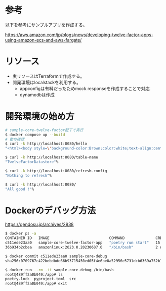 # 参考
以下を参考にサンプルアプリを作成する。

https://aws.amazon.com/jp/blogs/news/developing-twelve-factor-apps-using-amazon-ecs-and-aws-fargate/

# リソース
- 実リソースはTerraformで作成する。
- 開発環境はlocalstackを利用する。
  - appconfigは有料だったためmock responseを作成することで対応
  - dynamodbは作成

# 開発環境の始め方
```bash
# sample-core-twelve-factor配下で実行
$ docker compose up --build
# 動作確認
$ curl -k http://localhost:8080/hello
"<html><body style=\"background-color:Brown;color:white;text-align:center\"><p><strong><h1>Hello from Twelve Factor App!</h1></strong></p><p><h2>Developed with Python, deployed with Docker and LocalStack</h2></p></body></html>"%                                        

$ curl -k http://localhost:8080/table-name
"TwelveFactorDatastore"%                                                                                                              

$ curl -k http://localhost:8080/refresh-config
"Nothing to refresh"%                                                                                                   

$ curl -k http://localhost:8080/              
"All good !"%
```

# Dockerのデバッグ方法
https://gendosu.jp/archives/2838
```bash
$ docker ps -a
CONTAINER ID   IMAGE                           COMMAND              CREATED          STATUS                      PORTS     NAMES
c511ede23aa0   sample-core-twelve-factor-app   "poetry run start"   15 minutes ago   Exited (1) 15 minutes ago             sample-core-twelve-factor-app-1
36b934b2cbea   amazonlinux:2023.0.20230607.0   "/bin/bash"          2 days ago       Exited (0) 2 days ago                 amazonlinux

$ docker commit c511ede23aa0 sample-core-debug
sha256:0709767c422bebdbde66b93715450ed05f4e6be0a52956e5731dcb6369a752b1

$ docker run --rm -it sample-core-debug /bin/bash
root@489ff2a0b049:/app# ls
poetry.lock  pyproject.toml  src
root@489ff2a0b049:/app# exit
```
